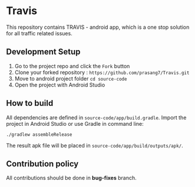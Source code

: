 # Travis
This repository contains TRAVIS - android app, which is a one stop solution for all traffic related issues. 

## Development Setup
1. Go to the project repo and click the `Fork` button
2. Clone your forked repository : `https://github.com/prasang7/Travis.git`
3. Move to android project folder `cd source-code`
4. Open the project with Android Studio

## How to build

All dependencies are defined in ```source-code/app/build.gradle```. Import the project in Android Studio or use Gradle in command line:
```
./gradlew assembleRelease
```
The result apk file will be placed in ```source-code/app/build/outputs/apk/```.


## Contribution policy

All contributions should be done in **bug-fixes** branch.
